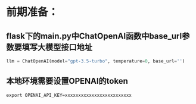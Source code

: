 # 前期准备：

## flask下的main.py中ChatOpenAI函数中base_url参数要填写大模型接口地址

```py
llm = ChatOpenAI(model="gpt-3.5-turbo", temperature=0, base_url='')
```

## 本地环境需要设置OPENAI的token
```shell
export OPENAI_API_KEY=xxxxxxxxxxxxxxxxxxxxxxxxx
```


